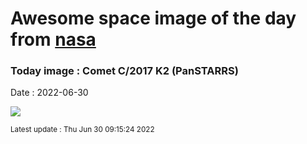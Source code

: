 
# Awesome space image of the day from [nasa](https://api.nasa.gov/)

### Today image : Comet C/2017 K2 (PanSTARRS)

Date : 2022-06-30


![](https://apod.nasa.gov/apod/image/2206/2017K2_2022-06-20_media1024.jpg)

<small>Latest update : Thu Jun 30 09:15:24 2022</small>


